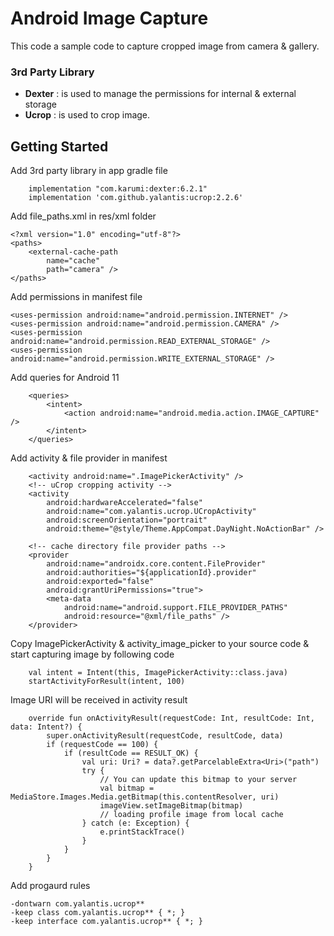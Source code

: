 # Android Image Capture

This code a sample code to capture cropped image from camera & gallery.

### 3rd Party Library

- **Dexter** : is used to manage the permissions for internal & external storage
- **Ucrop** : is used to crop image.

## Getting Started

Add 3rd party library in app gradle file


        implementation "com.karumi:dexter:6.2.1"
        implementation 'com.github.yalantis:ucrop:2.2.6'


Add file_paths.xml in res/xml folder

    <?xml version="1.0" encoding="utf-8"?>
    <paths>
        <external-cache-path
            name="cache"
            path="camera" />
    </paths>

Add permissions in manifest file

    <uses-permission android:name="android.permission.INTERNET" />
    <uses-permission android:name="android.permission.CAMERA" />
    <uses-permission android:name="android.permission.READ_EXTERNAL_STORAGE" />
    <uses-permission android:name="android.permission.WRITE_EXTERNAL_STORAGE" />

Add queries for Android 11


        <queries>
            <intent>
                <action android:name="android.media.action.IMAGE_CAPTURE" />
            </intent>
        </queries>

Add activity & file provider in manifest

        <activity android:name=".ImagePickerActivity" />
        <!-- uCrop cropping activity -->
        <activity
            android:hardwareAccelerated="false"
            android:name="com.yalantis.ucrop.UCropActivity"
            android:screenOrientation="portrait"
            android:theme="@style/Theme.AppCompat.DayNight.NoActionBar" />

        <!-- cache directory file provider paths -->
        <provider
            android:name="androidx.core.content.FileProvider"
            android:authorities="${applicationId}.provider"
            android:exported="false"
            android:grantUriPermissions="true">
            <meta-data
                android:name="android.support.FILE_PROVIDER_PATHS"
                android:resource="@xml/file_paths" />
        </provider>

Copy ImagePickerActivity & activity_image_picker to your source code & start capturing image by following code

        val intent = Intent(this, ImagePickerActivity::class.java)
        startActivityForResult(intent, 100)


Image URI will be received in activity result


        override fun onActivityResult(requestCode: Int, resultCode: Int, data: Intent?) {
            super.onActivityResult(requestCode, resultCode, data)
            if (requestCode == 100) {
                if (resultCode == RESULT_OK) {
                    val uri: Uri? = data?.getParcelableExtra<Uri>("path")
                    try {
                        // You can update this bitmap to your server
                        val bitmap = MediaStore.Images.Media.getBitmap(this.contentResolver, uri)
                        imageView.setImageBitmap(bitmap)
                        // loading profile image from local cache
                    } catch (e: Exception) {
                        e.printStackTrace()
                    }
                }
            }
        }

Add progaurd rules

    -dontwarn com.yalantis.ucrop**
    -keep class com.yalantis.ucrop** { *; }
    -keep interface com.yalantis.ucrop** { *; }


